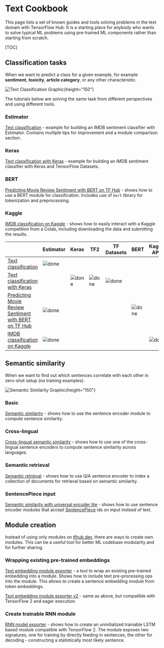 # Text Cookbook

This page lists a set of known guides and tools solving problems in the text
domain with TensorFlow Hub. It is a starting place for anybody who wants to
solve typical ML problems using pre-trained ML components rather than starting
from scratch.

[TOC]

## Classification tasks

When we want to predict a class for a given example, for example **sentiment**,
**toxicity**, **article category**, or any other characteristic.

![Text Classification Graphic](https://www.gstatic.com/aihub/tfhub/universal-sentence-encoder/example-classification.png){height="150"}

The tutorials below are solving the same task from different perspectives and
using different tools.

### Estimator

[Text classification](https://www.tensorflow.org/hub/tutorials/text_classification_with_tf_hub) -
example for building an IMDB sentiment classifier with Estimator. Contains
multiple tips for improvement and a module comparison section.

### Keras

[Text classification with Keras](https://www.tensorflow.org/beta/tutorials/keras/basic_text_classification_with_tfhub) -
example for building an IMDB sentiment classifier with Keras and TensorFlow
Datasets.


### BERT
[Predicting Movie Review Sentiment with BERT on TF Hub](https://github.com/google-research/bert/blob/master/predicting_movie_reviews_with_bert_on_tf_hub.ipynb) -
shows how to use a BERT module for classification. Includes use of `bert`
library for tokenization and preprocessing.

### Kaggle
[IMDB classification on Kaggle](https://github.com/tensorflow/hub/blob/master/examples/colab/text_classification_with_tf_hub_on_kaggle.ipynb) - shows how to easily interact with a Kaggle competition from a Colab,
including downloading the data and submitting the results.


|           | Estimator | Keras | TF2 | TF Datasets | BERT | Kaggle APIs |
| --------- | --------- | ----- | --- | ----------- | ---- | ----------- |
| [Text classification](https://www.tensorflow.org/hub/tutorials/text_classification_with_tf_hub) | ![done](https://www.gstatic.com/images/icons/material/system_gm/1x/bigtop_done_googblue_18dp.png) | | | | | |
| [Text classification with Keras](https://www.tensorflow.org/beta/tutorials/keras/basic_text_classification_with_tfhub)| | ![done](https://www.gstatic.com/images/icons/material/system_gm/1x/bigtop_done_googblue_18dp.png) | ![done](https://www.gstatic.com/images/icons/material/system_gm/1x/bigtop_done_googblue_18dp.png) | ![done](https://www.gstatic.com/images/icons/material/system_gm/1x/bigtop_done_googblue_18dp.png) | | |
| [Predicting Movie Review Sentiment with BERT on TF Hub](https://github.com/google-research/bert/blob/master/predicting_movie_reviews_with_bert_on_tf_hub.ipynb)| ![done](https://www.gstatic.com/images/icons/material/system_gm/1x/bigtop_done_googblue_18dp.png) | | | | ![done](https://www.gstatic.com/images/icons/material/system_gm/1x/bigtop_done_googblue_18dp.png) | |
| [IMDB classification on Kaggle](https://github.com/tensorflow/hub/blob/master/examples/colab/text_classification_with_tf_hub_on_kaggle.ipynb)| ![done](https://www.gstatic.com/images/icons/material/system_gm/1x/bigtop_done_googblue_18dp.png) | | | | | ![done](https://www.gstatic.com/images/icons/material/system_gm/1x/bigtop_done_googblue_18dp.png) |


## Semantic similarity

When we want to find out which sentences correlate with each other in zero-shot
setup (no training examples).

![Semantic Similarity Graphic](https://www.gstatic.com/aihub/tfhub/universal-sentence-encoder/example-similarity.png){height="150"}

### Basic
[Semantic similarity](https://github.com/tensorflow/hub/blob/master/examples/colab/semantic_similarity_with_tf_hub_universal_encoder.ipynb) - shows how to use the sentence encoder module to compute sentence
similarity.

### Cross-lingual
[Cross-lingual semantic similarity](https://github.com/tensorflow/hub/blob/master/examples/colab/cross_lingual_similarity_with_tf_hub_multilingual_universal_encoder.ipynb) - shows how to use one of the cross-lingual sentence
encoders to compute sentence similarity across languages.

### Semantic retrieval
[Semantic retrieval](https://github.com/tensorflow/hub/blob/master/examples/colab/retrieval_with_tf_hub_universal_encoder_qa.ipynb) - shows how to use Q/A sentence encoder to index a collection of documents
for retrieval based on semantic similarity.

### SentencePiece input
[Semantic similarity with universal encoder lite](https://github.com/tensorflow/hub/blob/master/examples/colab/semantic_similarity_with_tf_hub_universal_encoder_lite.ipynb) - shows how to use sentence encoder modules that accept
[SentencePiece](https://github.com/google/sentencepiece) ids on input instead of
text.


## Module creation
Instead of using only modules on [tfhub.dev](https://tfhub.dev), there are ways
to create own modules. This can be a useful tool for better ML codebase
modularity and for further sharing.

### Wrapping existing pre-trained embeddings
[Text embedding module exporter](https://github.com/tensorflow/hub/blob/master/examples/text_embeddings/export.py) -
a tool to wrap an existing pre-trained embedding into a module. Shows how to
include text pre-processing ops into the module. This allows to create a
sentence embedding module from token embeddings.

[Text embedding module exporter v2](https://github.com/tensorflow/hub/blob/master/examples/text_embeddings_v2/export_v2.py) -
same as above, but compatible with TensorFlow 2 and eager execution.

### Create trainable RNN module
[RNN model exporter](https://github.com/tensorflow/tensorflow/blob/master/tensorflow/examples/saved_model/integration_tests/export_text_rnn_model.py) -
shows how to create an uninitialized trainable LSTM based module compatible with
TensorFlow 2. The module exposes two signatures, one for training by directly
feeding in sentences, the other for decoding - constructing a statistically most
likely sentence.
